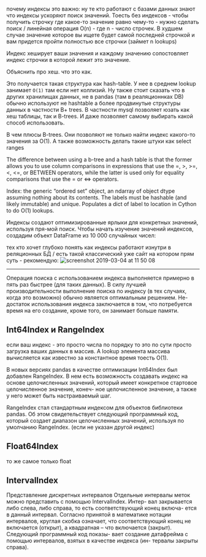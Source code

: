 почему индексы это важно:
ну те кто работают с базами данных знают что индексы ускоряют поиск значений. Тоесть без индексов - чтобы получить строчку где какое-то значение равно чему-то - нужно сделать поиск / линейная операция O(n) - где n - число строчек. В худшем случае значение которое вы ищете будет самой последней строчкой и вам придется пройти полностью все строчки (займет n lookups)

Индекс хеширует ваши значения и каждому значению сопостовляет индекс строчки в которой лежит это значение. 

Объяснить про хеш. что это как. 

Это получается такая структура как hash-table. У нее в среднем lookup  занимает `O(1)` там если нет коллизий. Ну также стоит сказать что в других хранилищах данных, не в pandas (там в реаляционнках DB) обычно используют не hashtable а более продвинутые структуры данных в частности B+ trees. 
В частности mysql позволяет юзать как хеш таблицы, так и B-trees. И даже позволяет самому выбирать какой способ использовать.

В чем плюсы  B-trees. Они позволяют не только найти индекс какого-то значения за O(1). А также возможность делать такие штуки как select ranges 

The difference between using a b-tree and a hash table is that the former allows you to use column comparisons in expressions that use the =, >, >=, <, <=, or BETWEEN operators, while the latter is used only for equality comparisons that use the = or <=> operators.


Index: the generic “ordered set” object, an ndarray of object dtype assuming nothing about its contents. The labels must be hashable (and likely immutable) and unique. Populates a dict of label to location in Cython to do O(1) lookups.

Индексы создают оптимизированные ярлыки для конкретных значений, используя пря-мой поиск.
Чтобы начать изучение значений индексов, создадим объект DataFrame из 10 000 случайных чисел:


тех кто хочет глубоко понять как индексы работают изнутри в реляционных БД / есть такой классический уже сайт на котором прям суть - рекомендую:
![screenshot 2019-03-04 at 11 50 08](https://user-images.githubusercontent.com/5549677/53721230-baf09180-3e73-11e9-84e5-ec58c1305b53.png)


----

Операция поиска с использованием индекса выполняется примерно в пять раз быстрее (для таких данных). В силу лучшей производительности выполнение поиска по индексу (в тех случаях, когда это возможно) обычно является оптимальным решением. Не- достаток использования индекса заключается в том, что потребуется время на его создание, кроме того, он занимает больше памяти.


## Int64Index и RangeIndex

если ваш индекс - это просто числа по порядку то это по сути просто загрузка ваших данных в массив. А lookup элемента массива вычисляется как известно за константное время тоесть O(1).

В новых версиях pandas в качестве оптимизации Int64Index был добавлен RangeIndex. В нем есть возможность создавать индекс на основе целочисленных значений, который имеет конкретное стартовое целочисленное значение, конеч- ное целочисленное значение, а также у него может быть настраиваемый шаг.

RangeIndex стал стандартным индексом для объектов библиотеки pandas. Об этом свидетельствует следующий программный код, который создает диапазон целочисленных значений, используя по умолчанию RangeIndex. (если не указан другой индекс)

## Float64Index
то же самое только float


## IntervalIndex
Представление дискретных интервалов
Отдельные интервалы меток можно представить с помощью IntervalIndex. Интер- вал закрывается либо слева, либо справа, то есть соответствующий конец включа- ется в данный интервал. Согласно принятой в математике нотации интервалов, круглая скобка означает, что соответствующий конец не включается (открыт), а квадратная – что включается (закрыт). Следующий программный код показы- вает создание датафрейма с помощью интервалов, взятых в качестве индекса (ин- тервалы закрыты справа).

